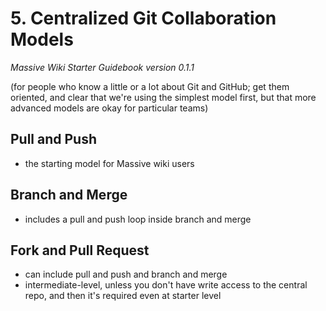 # 5. Centralized Git Collaboration Models
*Massive Wiki Starter Guidebook version 0.1.1*

(for people who know a little or a lot about Git and GitHub; get them oriented, and clear that we're using the simplest model first, but that more advanced models are okay for particular teams)

## Pull and Push
- the starting model for Massive wiki users

## Branch and Merge
- includes a pull and push loop inside branch and merge

## Fork and Pull Request
- can include pull and push and branch and merge
- intermediate-level, unless you don't have write access to the central repo, and then it's required even at starter level
